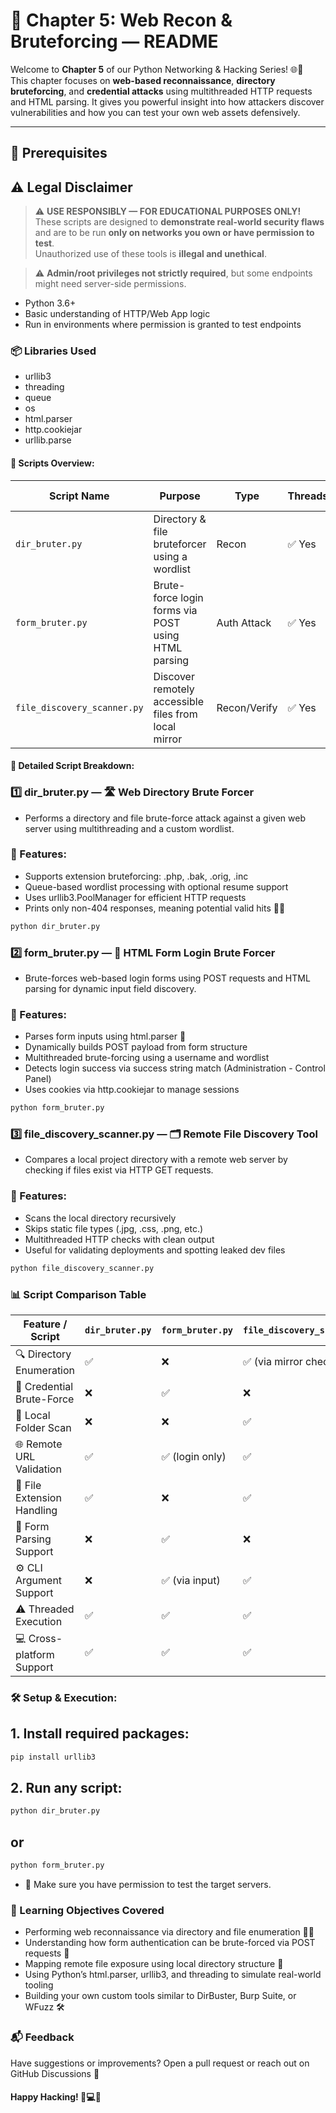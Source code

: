 # 📘 Chapter 5: Web Recon & Bruteforcing — README

Welcome to **Chapter 5** of our Python Networking & Hacking Series! 🌐🔐  
This chapter focuses on **web-based reconnaissance**, **directory bruteforcing**, and **credential attacks** using multithreaded HTTP requests and HTML parsing. It gives you powerful insight into how attackers discover vulnerabilities and how you can test your own web assets defensively.

---

## 🧰 Prerequisites


## ⚠️ Legal Disclaimer

> ⚠️ **USE RESPONSIBLY — FOR EDUCATIONAL PURPOSES ONLY!**  
> These scripts are designed to **demonstrate real-world security flaws** and are to be run **only on networks you own or have permission to test**.  
> Unauthorized use of these tools is **illegal and unethical**.

> ⚠️ **Admin/root privileges not strictly required**, but some endpoints might need server-side permissions.

* Python 3.6+
* Basic understanding of HTTP/Web App logic
* Run in environments where permission is granted to test endpoints

### 📦 Libraries Used

- urllib3
- threading
- queue
- os
- html.parser
- http.cookiejar
- urllib.parse


#### 📜 Scripts Overview:

| Script Name                 | Purpose                                              | Type         | Threads | Platform Compatibility |
| --------------------------- | ---------------------------------------------------- | ------------ | ------- | ---------------------- |
| `dir_bruter.py`             | Directory & file bruteforcer using a wordlist        | Recon        | ✅ Yes   | ✅ Windows / ✅ Linux    |
| `form_bruter.py`            | Brute-force login forms via POST using HTML parsing  | Auth Attack  | ✅ Yes   | ✅ Windows / ✅ Linux    |
| `file_discovery_scanner.py` | Discover remotely accessible files from local mirror | Recon/Verify | ✅ Yes   | ✅ Windows / ✅ Linux    |



#### 🔎 Detailed Script Breakdown:

### 1️⃣ dir_bruter.py — 🛣️ Web Directory Brute Forcer
- Performs a directory and file brute-force attack against a given web server using multithreading and a custom wordlist.

### 🧩 Features:
- Supports extension bruteforcing: .php, .bak, .orig, .inc
- Queue-based wordlist processing with optional resume support
- Uses urllib3.PoolManager for efficient HTTP requests
- Prints only non-404 responses, meaning potential valid hits 🕵️‍♂️

```bash
python dir_bruter.py
```


### 2️⃣ form_bruter.py — 🔐 HTML Form Login Brute Forcer
- Brute-forces web-based login forms using POST requests and HTML parsing for dynamic input field discovery.

### 🧩 Features:
- Parses form inputs using html.parser 🧠
- Dynamically builds POST payload from form structure
- Multithreaded brute-forcing using a username and wordlist
- Detects login success via success string match (Administration - Control Panel)
- Uses cookies via http.cookiejar to manage sessions

```bash
python form_bruter.py
```

### 3️⃣ file_discovery_scanner.py — 🗂️ Remote File Discovery Tool
- Compares a local project directory with a remote web server by checking if files exist via HTTP GET requests.


### 🧩 Features:
- Scans the local directory recursively
- Skips static file types (.jpg, .css, .png, etc.)
- Multithreaded HTTP checks with clean output
- Useful for validating deployments and spotting leaked dev files

```bash
python file_discovery_scanner.py
```

### 📊 Script Comparison Table

| Feature / Script           | `dir_bruter.py` | `form_bruter.py` | `file_discovery_scanner.py` |
| -------------------------- | --------------- | ---------------- | --------------------------- |
| 🔍 Directory Enumeration   | ✅               | ❌                | ✅ (via mirror check)        |
| 🔑 Credential Brute-Force  | ❌               | ✅                | ❌                           |
| 📂 Local Folder Scan       | ❌               | ❌                | ✅                           |
| 🌐 Remote URL Validation   | ✅               | ✅ (login only)   | ✅                           |
| 🧩 File Extension Handling | ✅               | ❌                | ✅                           |
| 🧠 Form Parsing Support    | ❌               | ✅                | ❌                           |
| ⚙️ CLI Argument Support    | ❌               | ✅ (via input)    | ✅                           |
| ⚠️ Threaded Execution      | ✅               | ✅                | ✅                           |
| 💻 Cross-platform Support  | ✅               | ✅                | ✅                           |


### 🛠️ Setup & Execution:

## 1. Install required packages:

```bash
pip install urllib3
```

## 2. Run any script:

```bash
python dir_bruter.py

```

## or

```bash
python form_bruter.py

```
- 🚨 Make sure you have permission to test the target servers.

### 🧠 Learning Objectives Covered
- Performing web reconnaissance via directory and file enumeration 🕵️‍♀️
- Understanding how form authentication can be brute-forced via POST requests 🔑
- Mapping remote file exposure using local directory structure 📂
- Using Python’s html.parser, urllib3, and threading to simulate real-world tooling
- Building your own custom tools similar to DirBuster, Burp Suite, or WFuzz 🛠️

### 📬 Feedback
Have suggestions or improvements?
Open a pull request or reach out on GitHub Discussions 💬

#### Happy Hacking! 🧠💻🔥




